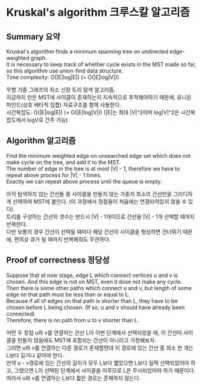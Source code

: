 # Kruskal's algorithm 크루스칼 알고리즘

## Summary 요약
Kruskal's algorithm finds a minimum spanning tree on undirected edge-weighted graph.  
It is necessary to keep track of whether cycle exists in the MST made so far, so this algorithm use union-find data structure.  
Time complexity: O(|E|log|E|) (= O(|E|log|V|))  

무향 가중 그래프의 최소 신장 트리 탐색 알고리즘.  
지금까지 만든 MST에 사이클이 존재하는지 지속적으로 추적해야하기 때문에, 유니온 파인드(상호 배타적 집합) 자료구조를 함께 사용한다.  
시간복잡도: O(|E|log|E|) (= O(|E|log|V|)) (|E|는 최대 |V|^2이며 log|V|^2은 시간복잡도에서 logV로 간주 가능)  


## Algorithm 알고리즘
Find the minimum weighted edge on unsearched edge set which does not make cycle on the tree, and add it to the MST.  
The number of edge in the tree is at most |V| - 1, therefore we have to repeat above process for |V| - 1 times.  
Exactly we can repeat above process until the queue is empty.  


아직 탐색하지 않는 간선들 중 사이클을 만들지 않는 가중치 최소의 간선만을 그리디하게 선택하여 MST에 붙인다. (이 과정에서 정점들이 처음에는 연결되어있지 않을 수 있다)  
트리를 구성하는 간선의 갯수는 반드시 |V| - 1개이므로 간선을 |V| - 1개 선택할 때까지 반복한다.  
다만 보통의 경우 간선이 선택될 때마다 해당 간선이 사이클을 형성하면 건너뛰기 때문에, 편의상 큐가 빌 때까지 반복해줘도 무관하다.   


## Proof of correctness 정당성
Suppose that at now stage, edge L which connect vertices u and v is chosen. And this edge is not on MST, even it dose not make any cycle.  
Then there is some other paths which connect u and v, but length of some edge on that path must be less than or equal to L.  
Because if all of edges on that path is shorter than L, they have to be chosen before L being chosen. (If so, u and v should have already been connected)  
Therefore, there is no path from u to v shorter than L.


어떤 두 정점 u와 v를 연결하는 간선 L이 이번 단계에서 선택되었을 때, 이 간선이 사이클을 만들지 않음에도 MST에 포함되는 간선이 아니라고 가정해보자.  
그러면 u와 v를 연결하는 다른 경로가 존재할텐데 이 경로에 있는 간선 중 최소 한 개는 L보다 길거나 같아야 한다.  
만약 u - v경로에 있는 간선의 길이가 모두 L보다 짧았으면 L보다 일찍 선택되었어야 하고, 그랬으면 L이 선택된 단계에서 사이클을 이루므로 L은 무시되었어야 하기 때문이다.  
따라서 u와 v를 연결하는 L보다 짧은 경로는 존재하지 않는다.  